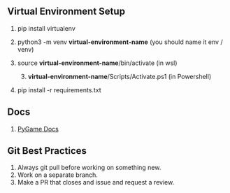 ## Virtual Environment Setup

1. pip install virtualenv

2. python3 -m venv **virtual-environment-name** (you should name it env / venv)

3. source **virtual-environment-name**/bin/activate (in wsl)

	3.  **virtual-environment-name**/Scripts/Activate.ps1 (in Powershell)

4. pip install -r requirements.txt

  

## Docs

1. [PyGame Docs](https://www.pygame.org/docs/#tutorials)

## Git Best Practices

1. Always git pull before working on something new.
1. Work on a separate branch.
2. Make a PR that closes and issue and request a review.